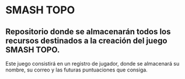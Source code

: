 # SMASH TOPO
 ## Repositorio donde se almacenarán todos los recursos destinados a la creación del juego SMASH TOPO.
 Este juego consistirá en un registro de jugador, donde se almacenará su nombre, su correo y las futuras puntuaciones que consiga.
